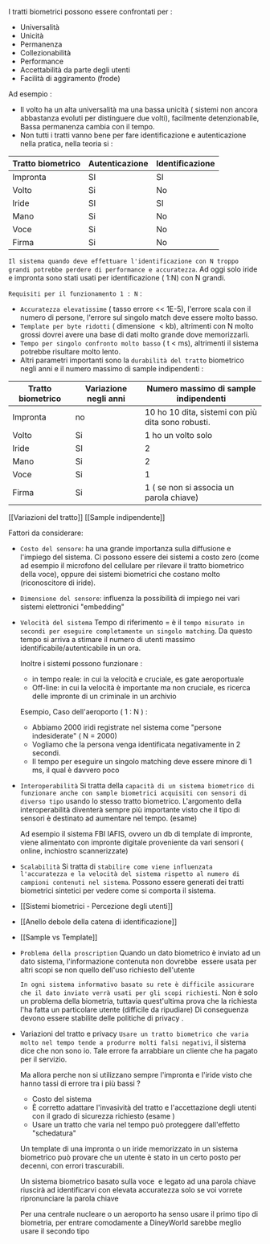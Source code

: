 I tratti biometrici possono essere confrontati per :
- Universalità
- Unicità
- Permanenza
- Collezionabilità
- Performance
- Accettabilità da parte degli utenti
- Facilità di aggiramento (frode)

Ad esempio :
- Il volto ha un alta universalità ma una bassa unicità ( sistemi non ancora abbastanza evoluti per distinguere due volti), facilmente detenzionabile, Bassa permanenza cambia con il tempo.
- Non tutti i tratti vanno bene per fare identificazione e autenticazione nella pratica, nella teoria si :

| Tratto biometrico | Autenticazione | Identificazione |
| ----------------- | -------------- | --------------- |
| Impronta          | SI             | SI              |
| Volto             | Si             | No              |
| Iride             | SI             | SI              |
| Mano              | Si             | No              |
| Voce              | Si             | No              |
| Firma             | Si             | No              |

`Il sistema quando deve effettuare l'identificazione con N troppo grandi potrebbe perdere di performance e accuratezza`.
Ad oggi solo iride e impronta sono stati usati per identificazione ( 1:N) con N grandi.

`Requisiti per il funzionamento 1 : N` :
- `Accuratezza elevatissime` ( tasso errore << 1E-5), l'errore scala con il numero di persone, l'errore sul singolo match deve essere molto basso.
- `Template per byte ridotti` ( dimensione  < kb), altrimenti con N molto grossi dovrei avere una base di dati molto grande dove memorizzarli.
- `Tempo per singolo confronto molto basso` ( t < ms), altrimenti il sistema potrebbe risultare molto lento.
- Altri parametri importanti sono la `durabilità del tratto` biometrico negli anni e il numero massimo di sample indipendenti :

| Tratto biometrico | Variazione negli anni | Numero massimo di sample indipendenti             |
| ----------------- | --------------------- | ------------------------------------------------- |
| Impronta          | no                    | 10 ho 10 dita, sistemi con più dita sono robusti. |
| Volto             | Si                    | 1 ho un volto solo                                |
| Iride             | SI                    | 2                                                 |
| Mano              | Si                    | 2                                                 |
| Voce              | Si                    | 1                                                 |
| Firma             | Si                    | 1 ( se non si associa un parola chiave)           |

[[Variazioni del tratto]]
[[Sample indipendente]]

Fattori da considerare:
- `Costo del sensore`: ha una grande importanza sulla diffusione e l'impiego del sistema.
	Ci possono essere dei sistemi a costo zero (come ad esempio il microfono del cellulare per rilevare il tratto biometrico della voce), oppure dei sistemi biometrici che costano molto (riconoscitore di iride).
- `Dimensione del sensore`: influenza la possibilità di impiego nei vari sistemi elettronici "embedding"
- `Velocità del sistema`
	Tempo di riferimento = è il `tempo misurato in secondi per eseguire completamente un singolo matching`. Da questo tempo si arriva a stimare il numero di utenti massimo identificabile/autenticabile in un ora.
	
	Inoltre i sistemi possono funzionare :
	- in tempo reale: in cui la velocità e cruciale, es gate aeroportuale
	- Off-line: in cui la velocità è importante ma non cruciale, es ricerca delle impronte di un criminale in un archivio
	
	Esempio, Caso dell'aeroporto ( 1 : N ) :
	- Abbiamo 2000 iridi registrate nel sistema come "persone indesiderate" ( N = 2000)
	- Vogliamo che la persona venga identificata negativamente in 2 secondi.
	- Il tempo per eseguire un singolo matching deve essere minore di 1 ms, il qual è davvero poco
- `Interoperabilità`
	Si tratta della `capacità di un sistema biometrico di funzionare anche con sample biometrici acquisiti con sensori di diverso tipo` usando lo stesso tratto biometrico.
	L'argomento della interoperabilità diventerà sempre più importante visto che il tipo di sensori è destinato ad aumentare nel tempo. (esame)
	
	Ad esempio il sistema FBI IAFIS, ovvero un db di template di impronte, viene alimentato con impronte digitale proveniente da vari sensori ( online, inchiostro scannerizzate)
- `Scalabilità`
	Si tratta di `stabilire come viene influenzata l'accuratezza e la velocità del sistema rispetto al numero di campioni contenuti nel sistema`.
	Possono essere generati dei tratti biometrici sintetici per vedere come si comporta il sistema.
- [[Sistemi biometrici - Percezione degli utenti]]
- [[Anello debole della catena di identificazione]]
- [[Sample vs Template]]
- `Problema della proscription`
	Quando un dato biometrico è inviato ad un dato sistema, l'informazione contenuta non dovrebbe  essere usata per altri scopi se non quello dell'uso richiesto dell'utente
	
	`In ogni sistema informativo basato su rete è difficile assicurare che il dato inviato verrà usati per gli scopi richiesti`. Non è solo un problema della biometria, tuttavia quest'ultima prova che la richiesta l'ha fatta un particolare utente (difficile da ripudiare)
	Di conseguenza devono essere stabilite delle politiche di privacy .
- Variazioni del tratto e privacy
	`Usare un tratto biometrico che varia molto nel tempo tende a produrre molti falsi negativi`, il sistema dice che non sono io. Tale errore fa arrabbiare un cliente che ha pagato per il servizio.
	
	Ma allora perche non si utilizzano sempre l'impronta e l'iride visto che hanno tassi di errore tra i più bassi ?
	- Costo del sistema
	- È corretto adattare l'invasività del tratto e l'accettazione degli utenti con il grado di sicurezza richiesto (esame )
	- Usare un tratto che varia nel tempo può proteggere dall'effetto "schedatura"
	
	Un template di una impronta o un iride memorizzato in un sistema biometrico può  provare che un utente è stato in un certo posto per decenni, con errori trascurabili.
	
	Un sistema biometrico basato sulla voce  e legato ad una parola chiave riuscirà ad  identificarvi con elevata accuratezza solo se voi vorrete ripronunciare la parola chiave
	
	Per una centrale nucleare o un aeroporto ha senso usare il primo tipo di biometria, per entrare comodamente a DineyWorld sarebbe meglio usare il secondo tipo